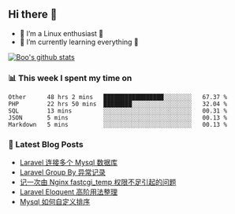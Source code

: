 ## Hi there 👋
* 🔭 I’m a Linux enthusiast 🐧️
* 🏃️ I’m currently learning everything 🏃️

[![Boo's github stats](https://github-readme-stats.vercel.app/api?username=0xAiKang)](https://github.com/anuraghazra/github-readme-stats)

<!-- [![Most Used Langs](https://github-readme-stats.vercel.app/api/top-langs/?username=0xAiKang)](https://github.com/anuraghazra/github-readme-stats) -->

### 📊 This week I spent my time on
<!--START_SECTION:waka-->
```text
Other      48 hrs 2 mins   █████████████████░░░░░░░░   67.37 % 
PHP        22 hrs 50 mins  ████████░░░░░░░░░░░░░░░░░   32.04 % 
SQL        13 mins         ░░░░░░░░░░░░░░░░░░░░░░░░░   00.31 % 
JSON       5 mins          ░░░░░░░░░░░░░░░░░░░░░░░░░   00.13 % 
Markdown   5 mins          ░░░░░░░░░░░░░░░░░░░░░░░░░   00.13 % 
```
<!--END_SECTION:waka-->

### 📕 Latest Blog Posts
<!-- BLOG-POST-LIST:START -->
- [Laravel 连接多个 Mysql 数据库](https://www.0x2beace.com/laravel-connects-to-multiple-mysql-databases/)
- [Laravel Group By 异常记录](https://www.0x2beace.com/laravel-uses-group-by-exception-logging/)
- [记一次由 Nginx fastcgi_temp 权限不足引起的问题](https://www.0x2beace.com/note-a-problem-caused-by-insufficient-nginx-fastcgi_temp-permission/)
- [Laravel Eloquent 高阶用法整理](https://www.0x2beace.com/laravel-eloquent-advanced-usage/)
- [Mysql 如何自定义排序](https://www.0x2beace.com/how-to-customize-sorting-in-mysql/)
<!-- BLOG-POST-LIST:END -->

